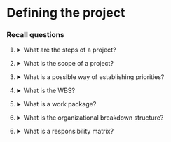# Defining the project

### Recall questions

1. <details markdown=1><summary markdown="span"> What are the steps of a project?</summary>

    \
	Steps:
	1. defining the ==scope==
	2. establishing ==priorities==
	3. ==creating the work breakdown structure (WBS)==
	4. ==integrating the WBS== with the organization

</details>

2. <details markdown=1><summary markdown="span"> What is the scope of a project?</summary>

    \
	Definition of the ==end result of the project==. 

</details>

3. <details markdown=1><summary markdown="span"> What is a possible way of establishing priorities? </summary>

    \
	We can define 3 classes:
	- ==constrain==: fixed requirement
	- ==enhance==: prioritize over the rest
	- ==accept==: non necessary to accomplish fully

	![](../../../static/ETM/prj1.png)

</details>

4. <details markdown=1><summary markdown="span"> What is the WBS?</summary>

    \
	Work breakdown structure: a ==hierarchical outline that identifies the products and work elements involved in a project.==
	![](../../../static/ETM/prj2.png)

</details>

5. <details markdown=1><summary markdown="span"> What is a work package?</summary>

    \
	==Lowest level of the WBS that defines all the details of the task (who, when, how, cost, etc).==

</details>

6. <details markdown=1><summary markdown="span"> What is the organizational breakdown structure?</summary>

    \
	It's a map that ==depicts how the firm is organized to discharge its work responsibility for a project==.
	![](../../../static/ETM/prj3.png)

</details>

6. <details markdown=1><summary markdown="span"> What is a responsibility matrix?</summary>

    \
	It's a ==chart that summarizes who is responsible and for what==.
	![](../../../static/ETM/prj4.png)

</details>
